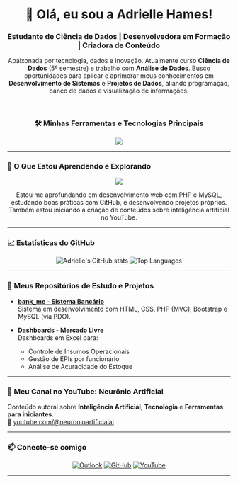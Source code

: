  <h1 align="center">👋 Olá, eu sou a Adrielle Hames!</h1>
<h3 align="center">Estudante de Ciência de Dados | Desenvolvedora em Formação | Criadora de Conteúdo</h3>

<p align="center">
  Apaixonada por tecnologia, dados e inovação. Atualmente curso <strong>Ciência de Dados</strong> (5º semestre) e trabalho com <strong>Análise de Dados</strong>.  
  Busco oportunidades para aplicar e aprimorar meus conhecimentos em <strong>Desenvolvimento de Sistemas</strong> e <strong>Projetos de Dados</strong>, aliando programação, banco de dados e visualização de informações.
</p>
<br>

<h3 align="center">🛠️ Minhas Ferramentas e Tecnologias Principais</h3>
<p align="center">
  <img src="https://skillicons.dev/icons?i=html,css,php,mysql,bootstrap,git,github,excel&perline=8" />
</p>

---

### 🚀 O Que Estou Aprendendo e Explorando

<p align="center">
  <img src="https://skillicons.dev/icons?i=python,vscode,linux&perline=6" />
</p>

<p align="center">
  Estou me aprofundando em desenvolvimento web com PHP e MySQL, estudando boas práticas com GitHub, e desenvolvendo projetos próprios.  
  Também estou iniciando a criação de conteúdos sobre inteligência artificial no YouTube.
</p>

---

### 📈 Estatísticas do GitHub

<p align="center">
  <img src="https://github-readme-stats.vercel.app/api?username=adriellehames&show_icons=true&theme=dracula&count_private=true" alt="Adrielle's GitHub stats" />
  <img src="https://github-readme-stats.vercel.app/api/top-langs/?username=adriellehames&layout=compact&theme=dracula" alt="Top Languages" />
</p>

---

### 📖 Meus Repositórios de Estudo e Projetos

* **[bank_me - Sistema Bancário](https://github.com/adriellehames)**  
  Sistema em desenvolvimento com HTML, CSS, PHP (MVC), Bootstrap e MySQL (via PDO).

* **Dashboards - Mercado Livre**  
  Dashboards em Excel para:
  - Controle de Insumos Operacionais  
  - Gestão de EPIs por funcionário  
  - Análise de Acuracidade do Estoque  

---

### 🎥 Meu Canal no YouTube: Neurônio Artificial

Conteúdo autoral sobre **Inteligência Artificial**, **Tecnologia** e **Ferramentas para iniciantes**.  
🔗 [youtube.com/@neuronioartificialai](https://youtube.com/@neuronioartificialai?si=Kp80z3lKCIIJ8glI)

---

### 📫 Conecte-se comigo

<p align="center">
  <a href="mailto:adriellehamesferreira@outlook.com"><img src="https://img.shields.io/badge/Outlook-0078D4?style=for-the-badge&logo=microsoftoutlook&logoColor=white" alt="Outlook"></a>
  <a href="https://github.com/adriellehames"><img src="https://img.shields.io/badge/GitHub-181717?style=for-the-badge&logo=github&logoColor=white" alt="GitHub"></a>
  <a href="https://youtube.com/@neuronioartificialai"><img src="https://img.shields.io/badge/YouTube-FF0000?style=for-the-badge&logo=youtube&logoColor=white" alt="YouTube"></a>
</p>

---
